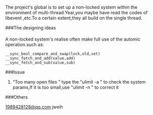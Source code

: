 ####
 The  project's global is to set up a non-locked system within the environment of  multi-thread.Year,you maybe have read  the codes of libevent ,etc.To a certain extent,they all build on the single thread.
 
 ###The designing  ideas
 
 ####
 
A non-locked system's realise often make full use of the automic operation.such as:
```
__sync_bool_compare_and_swap(lock,old,set)
__sync_fetch_and_add(value,add)
__sync_fetch_and_sub(value,sub)	

``` 




###Issue

1. "Too many open files "
type the "ulimit -a " to check the system params,If it is too small,use "ulimit -n " to correct it




###Others

1989428128@qq.com jweih
  
 